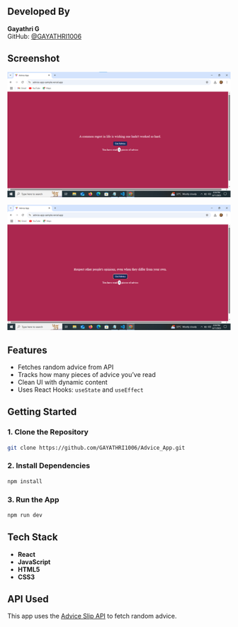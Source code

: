 
## Developed By  

**Gayathri G**  
GitHub: [@GAYATHRI1006](https://github.com/GAYATHRI1006)

## Screenshot

![Advice App Screenshot](advice1.png)  

![Advice App Screenshot](advice2.png)  

## Features

- Fetches random advice from API
- Tracks how many pieces of advice you’ve read
- Clean UI with dynamic content
- Uses React Hooks: `useState` and `useEffect`

## Getting Started

### 1. Clone the Repository

```bash
git clone https://github.com/GAYATHRI1006/Advice_App.git
```

### 2. Install Dependencies

```bash
npm install
```

### 3. Run the App

```bash
npm run dev
```

## Tech Stack

- **React**
- **JavaScript**
- **HTML5**
- **CSS3**
    
## API Used

This app uses the [Advice Slip API](https://api.adviceslip.com/advice) to fetch random advice.
